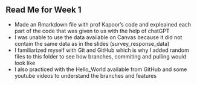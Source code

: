 ## Read Me for Week 1
- Made an Rmarkdown file with prof Kapoor’s code and expleained each part of the code that was given to us with the help of chatGPT
- I was unable to use the data available on Canvas because it did not contain the same data as in the slides (survey_response_data)
- I familiarized myself with Git and GitHub which is why I added random files to this folder to see how branches, commiting and pulling would look like
- I also practiced with the Hello_World available from GitHub and some youtube videos to understand the branches and features
